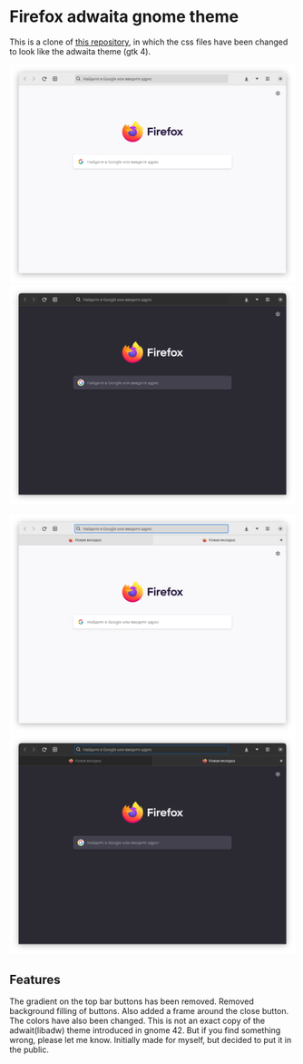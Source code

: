 # Firefox adwaita gnome theme
This is a clone of <a href="https://github.com/rafaelmardojai/firefox-gnome-theme">this repository</a>, in which the css files have been changed to look like the adwaita theme (gtk 4).

![screenshot](https://github.com/qwersyk/firefox-adwaita-gnome-theme/raw/main/img/screenshot1.png#gh-light-mode-only)
![screenshot](https://github.com/qwersyk/firefox-adwaita-gnome-theme/raw/main/img/screenshot2.png#gh-dark-mode-only)

![screenshot](https://github.com/qwersyk/firefox-adwaita-gnome-theme/raw/main/img/screenshot3.png#gh-light-mode-only)
![screenshot](https://github.com/qwersyk/firefox-adwaita-gnome-theme/raw/main/img/screenshot4.png#gh-dark-mode-only)

## Features

The gradient on the top bar buttons has been removed. Removed background filling of buttons. Also added a frame around the close button. The colors have also been changed. This is not an exact copy of the adwait(libadw) theme introduced in gnome 42. But if you find something wrong, please let me know. Initially made for myself, but decided to put it in the public.
